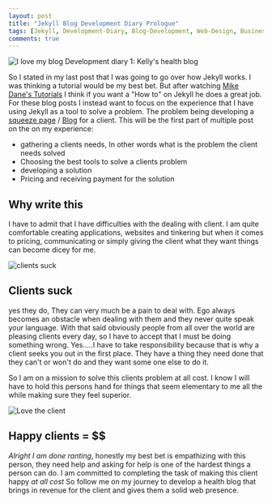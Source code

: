 ```yaml
---
layout: post
title: "Jekyll Blog Development Diary Prologue"
tags: [Jekyll, Development-Diary, Blog-Development, Web-Design, Business]
comments: true
---
```

![I love my blog](https://media.giphy.com/media/UVqPbnRA3vjOw/giphy.gif)
Development diary 1: Kelly's health blog

So I stated in my last post that I was going to go over how Jekyll works. I was thinking a tutorial would be my best bet. But after watching [Mike Dane's Tutorials](https://www.youtube.com/watch?v=T1itpPvFWHI&list=PLLAZ4kZ9dFpOPV5C5Ay0pHaa0RJFhcmcB) I think if you want a "How to" on Jekyll he does a great job. For these blog posts I instead want to focus on the experience that I have using Jekyll as a tool to solve a problem. The problem being developing a [squeeze page](https://en.wikipedia.org/wiki/Squeeze_page) / [Blog](https://en.wikipedia.org/wiki/Blog) for a client. This will be the first part of multiple post on the on my experience:

* gathering a clients needs, In other words what is the problem the client needs solved
* Choosing the best tools to solve a clients problem
* developing a solution
* Pricing and receiving payment for the solution

## Why write this

I have to admit that I have difficulties with the dealing with client. I am quite comfortable creating applications, websites and tinkering but when it comes to pricing, communicating or simply giving the client what they want things can become dicey for me.

![clients suck](https://media.giphy.com/media/5nFShZWwq3fdm/giphy.gif)

## Clients suck

yes they do, They can very much be a pain to deal with. Ego always becomes an obstacle when dealing with them and they never quite speak your language. With that said obviously people from all over the world are pleasing clients every day, so I have to accept that I must be doing something wrong. Yes.....I have to take responsibility because that is why a client seeks you out in the first place. They have a thing they need done that they can't or won't do and they want some one else to do it.

So I am on a mission to solve this clients problem at all cost. I know I will have to hold this persons hand for things that seem elementary to me all the while making sure they feel superior.

![Love the client](https://media.giphy.com/media/JVlwRVrxmG5vW/giphy.gif)

## Happy clients = $$

_Alright I am done ranting_, honestly my best bet is empathizing with this person, they need help and asking for help is one of the hardest things a person can do. I am committed to completing the task of making this client happy _at all cost_ So follow me on my journey to develop a health blog that brings in revenue for the client and gives them a solid web presence.
